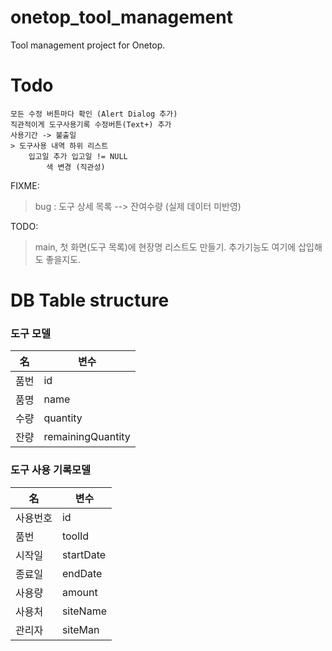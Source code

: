 # onetop_tool_management

Tool management project for Onetop.

# Todo
    모든 수정 버튼마다 확인 (Alert Dialog 추가)
    직관적이게 도구사용기록 수정버튼(Text+) 추가
    사용기간 -> 불출일
    > 도구사용 내역 하위 리스트
        입고일 추가 입고일 != NULL
            색 변경 (직관성)
    
FIXME:
> bug : 도구 상세 목록 --> 잔여수량 (실제 데이터 미반영)

TODO:
> main, 첫 화면(도구 목록)에 현장명 리스트도 만들기.
>   추가기능도 여기에 삽입해도 좋을지도.

# DB Table structure
### 도구 모델
|名|변수|
|--|--|
|품번|id|
|품명|name|
|수량|quantity|
|잔량|remainingQuantity|

### 도구 사용 기록모델
|名|변수|
|--|--|
|사용번호|id|
|품번|toolId|
|시작일|startDate|
|종료일|endDate|
|사용량|amount|
|사용처|siteName|
|관리자|siteMan|
